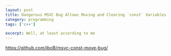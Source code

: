 ```yaml
---
layout: post
title: Dangerous MSVC Bug Allows Moving and Clearing `const` Variables
category: programming
tags: ['c++']

excerpt: Well, at least according to me
---
```



https://github.com/iboB/msvc-const-move-bug/
